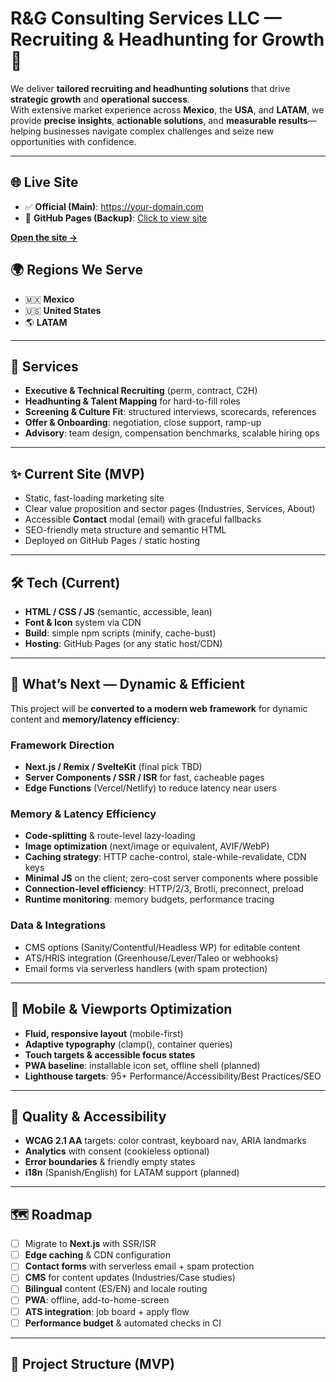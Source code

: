 # R&G Consulting Services LLC — Recruiting & Headhunting for Growth 🚀

We deliver **tailored recruiting and headhunting solutions** that drive **strategic growth** and **operational success**.  
With extensive market experience across **Mexico**, the **USA**, and **LATAM**, we provide **precise insights**, **actionable solutions**, and **measurable results**—helping businesses navigate complex challenges and seize new opportunities with confidence.

---

## 🌐 Live Site

- ✅ **Official (Main)**: https://your-domain.com
- 🔗 **GitHub Pages (Backup)**: [ Click to view site ](https://aortiz55.github.io/R-G-Consulting-Services-LLC/)

[**Open the site →**]([https://your-domain.com](https://aortiz55.github.io/R-G-Consulting-Services-LLC/))


## 🌍 Regions We Serve

- 🇲🇽 **Mexico**
- 🇺🇸 **United States**
- 🌎 **LATAM**

---

## 🧩 Services

- **Executive & Technical Recruiting** (perm, contract, C2H)
- **Headhunting & Talent Mapping** for hard-to-fill roles
- **Screening & Culture Fit**: structured interviews, scorecards, references
- **Offer & Onboarding**: negotiation, close support, ramp-up
- **Advisory**: team design, compensation benchmarks, scalable hiring ops

---

## ✨ Current Site (MVP)

- Static, fast-loading marketing site
- Clear value proposition and sector pages (Industries, Services, About)
- Accessible **Contact** modal (email) with graceful fallbacks
- SEO-friendly meta structure and semantic HTML
- Deployed on GitHub Pages / static hosting

---

## 🛠️ Tech (Current)

- **HTML / CSS / JS** (semantic, accessible, lean)
- **Font & Icon** system via CDN
- **Build**: simple npm scripts (minify, cache-bust)
- **Hosting**: GitHub Pages (or any static host/CDN)

---

## 🔭 What’s Next — Dynamic & Efficient

This project will be **converted to a modern web framework** for dynamic content and **memory/latency efficiency**:

### Framework Direction

- **Next.js / Remix / SvelteKit** (final pick TBD)
- **Server Components / SSR / ISR** for fast, cacheable pages
- **Edge Functions** (Vercel/Netlify) to reduce latency near users

### Memory & Latency Efficiency

- **Code-splitting** & route-level lazy-loading
- **Image optimization** (next/image or equivalent, AVIF/WebP)
- **Caching strategy**: HTTP cache-control, stale-while-revalidate, CDN keys
- **Minimal JS** on the client; zero-cost server components where possible
- **Connection-level efficiency**: HTTP/2/3, Brotli, preconnect, preload
- **Runtime monitoring**: memory budgets, performance tracing

### Data & Integrations

- CMS options (Sanity/Contentful/Headless WP) for editable content
- ATS/HRIS integration (Greenhouse/Lever/Taleo or webhooks)
- Email forms via serverless handlers (with spam protection)

---

## 📱 Mobile & Viewports Optimization

- **Fluid, responsive layout** (mobile-first)
- **Adaptive typography** (clamp(), container queries)
- **Touch targets & accessible focus states**
- **PWA baseline**: installable icon set, offline shell (planned)
- **Lighthouse targets**: 95+ Performance/Accessibility/Best Practices/SEO

---

## 🧪 Quality & Accessibility

- **WCAG 2.1 AA** targets: color contrast, keyboard nav, ARIA landmarks
- **Analytics** with consent (cookieless optional)
- **Error boundaries** & friendly empty states
- **i18n** (Spanish/English) for LATAM support (planned)

---

## 🗺️ Roadmap

- [ ] Migrate to **Next.js** with SSR/ISR
- [ ] **Edge caching** & CDN configuration
- [ ] **Contact forms** with serverless email + spam protection
- [ ] **CMS** for content updates (Industries/Case studies)
- [ ] **Bilingual** content (ES/EN) and locale routing
- [ ] **PWA**: offline, add-to-home-screen
- [ ] **ATS integration**: job board + apply flow
- [ ] **Performance budget** & automated checks in CI

---

## 🧱 Project Structure (MVP)
